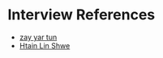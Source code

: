 # Interview References

- [zay yar tun](./interviews/zay_yar_tun.md)
- [Htain Lin Shwe](./interviews/htain_lin_shwe.md)
